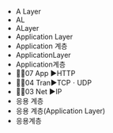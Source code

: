 ﻿- A Layer
- AL
- ALayer
- Application Layer
- Application 계층
- ApplicationLayer
- Application계층
- 📌🥇07 App ▶️HTTP
- 📌🥈04 Tran▶️TCPㆍUDP
- 📌🥉03 Net ▶️IP
- 응용 계층
- 응용 계층(Application Layer)
- 응용계층
